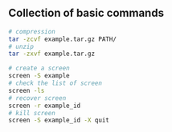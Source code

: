 ## Collection of basic commands
```bash
# compression
tar -zcvf example.tar.gz PATH/
# unzip
tar -zxvf example.tar.gz

# create a screen
screen -S example
# check the list of screen
screen -ls
# recover screen
screen -r example_id
# kill screen
screen -S example_id -X quit
```
